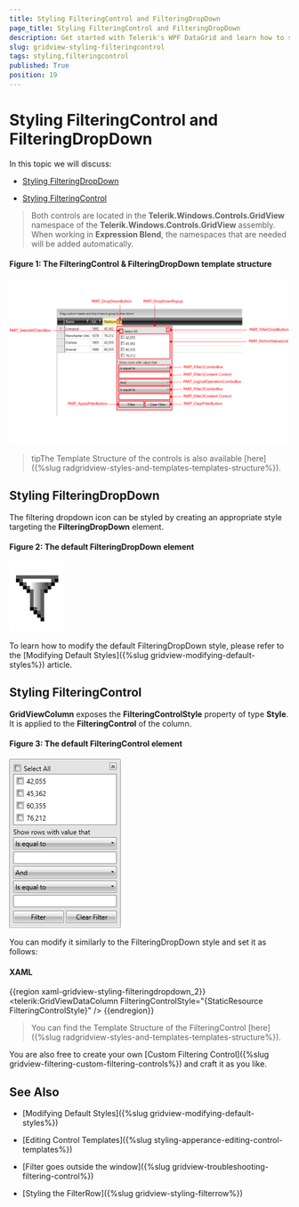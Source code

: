 ```yaml
---
title: Styling FilteringControl and FilteringDropDown
page_title: Styling FilteringControl and FilteringDropDown
description: Get started with Telerik's WPF DataGrid and learn how to style the FilteringControl and FilteringDropDown elements.
slug: gridview-styling-filteringcontrol
tags: styling,filteringcontrol
published: True
position: 19
---
```


# Styling FilteringControl and FilteringDropDown

In this topic we will discuss:

* [Styling FilteringDropDown](#styling-filteringdropdown)

* [Styling FilteringControl](#styling-filteringcontrol)

>Both controls are located in the **Telerik.Windows.Controls.GridView** namespace of the **Telerik.Windows.Controls.GridView** assembly. When working in **Expression Blend**, the namespaces that are needed will be added automatically.

#### __Figure 1: The FilteringControl & FilteringDropDown template structure__

![FilteringControl and FilteringDropDown Template Structure](images/RadGridView_Styles_and_Templates_FilteringControl_Template_Structure.png)

>tipThe Template Structure of the controls is also available [here]({%slug radgridview-styles-and-templates-templates-structure%}).

## Styling FilteringDropDown

The filtering dropdown icon can be styled by creating an appropriate style targeting the **FilteringDropDown** element.

#### __Figure 2: The default FilteringDropDown element__

![FilteringControl](images/RadGridView_Styles_and_Templates_FilteringDropDown.png)

To learn how to modify the default FilteringDropDown style, please refer to the [Modifying Default Styles]({%slug gridview-modifying-default-styles%}) article.

## Styling FilteringControl

__GridViewColumn__ exposes the __FilteringControlStyle__ property of type __Style__. It is applied to the __FilteringControl__ of the column.

#### __Figure 3: The default FilteringControl element__

![FilteringControl](images/RadGridView_Styles_and_Templates_FilteringControl.png)

You can modify it similarly to the FilteringDropDown style and set it as follows:

#### __XAML__

{{region xaml-gridview-styling-filteringdropdown_2}}
	<telerik:GridViewDataColumn FilteringControlStyle="{StaticResource FilteringControlStyle}" />
{{endregion}}

>You can find the Template Structure of the FilteringControl [here]({%slug radgridview-styles-and-templates-templates-structure%}).

You are also free to create your own [Custom Filtering Control]({%slug gridview-filtering-custom-filtering-controls%}) and craft it as you like.

## See Also

 * [Modifying Default Styles]({%slug gridview-modifying-default-styles%})

 * [Editing Control Templates]({%slug styling-apperance-editing-control-templates%})

 * [Filter goes outside the window]({%slug gridview-troubleshooting-filtering-control%})

 * [Styling the FilterRow]({%slug gridview-styling-filterrow%})
